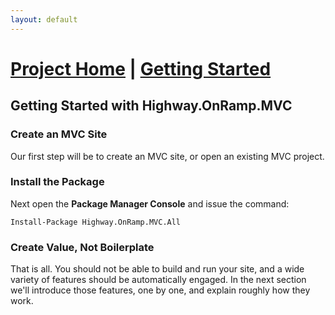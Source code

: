 ```yaml
---
layout: default
---
```


# [Project Home][Home] | [Getting Started][Start]

## Getting Started with Highway.OnRamp.MVC

### Create an MVC Site

Our first step will be to create an MVC site, or open an existing MVC project.

### Install the Package

Next open the **Package Manager Console** and issue the command:

```
Install-Package Highway.OnRamp.MVC.All
```

### Create Value, Not Boilerplate

That is all.  You should not be able to build and run your site, and a wide variety of features should be automatically engaged.  In the next section we'll introduce those features, one by one, and explain roughly how they work.


[Home]:				/projects/onramp/mvc/
[Start]:				/projects/onramp/mvc/start.html
[Data]:				/projects/data/
[Insurance]:		/projects/insurance/
[OnRamper]:			/projects/onramper/
[MVC]:				/projects/onramp/mvc/
[Services]:			/projects/onramp/services/
[Pavement]:			/projects/pavement/
[RoadCrew]:			/projects/roadcrew/
[Configuration]:	/projects/configuration/